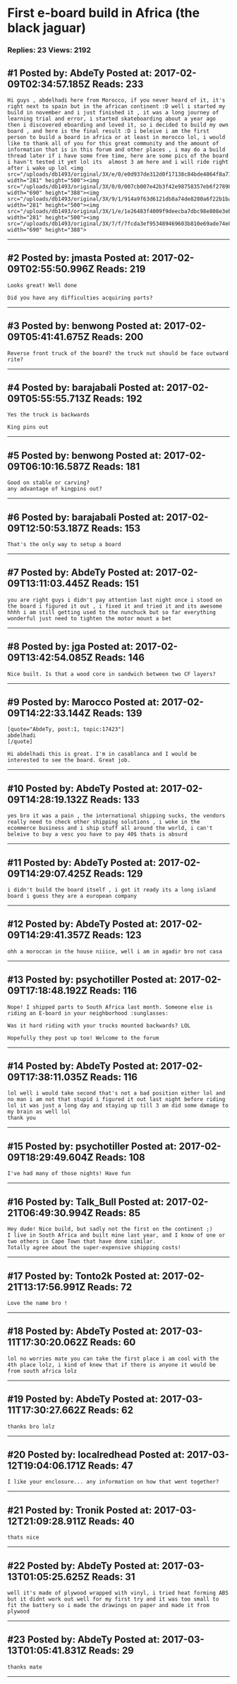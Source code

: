 # First e-board build in Africa (the black jaguar)

### Replies: 23 Views: 2192

## \#1 Posted by: AbdeTy Posted at: 2017-02-09T02:34:57.185Z Reads: 233

```
Hi guys , abdelhadi here from Morocco, if you never heard of it, it's right next to spain but in the african continent :D well i started my build in november and i just finished it , it was a long journey of learning trial and error, i started skateboarding about a year ago then i discovered eboarding and loved it, so i decided to build my own board , and here is the final result :D i beleive i am the first person to build a board in africa or at least in morocco lol, i would like to thank all of you for this great community and the amount of information that is in this forum and other places , i may do a build thread later if i have some free time, here are some pics of the board i havn't tested it yet lol its  almost 3 am here and i will ride right after i wake up lol <img src="/uploads/db1493/original/3X/e/0/e0d937de312d0f17138c84bde4064f8a71d29adb.jpg" width="281" height="500"><img src="/uploads/db1493/original/3X/0/0/007cb007e42b3f42e98758357eb6f278986eb0e4.jpg" width="690" height="388"><img src="/uploads/db1493/original/3X/9/1/914a9f63d6121db8a74de8280a6f22b1ba7300c5.jpg" width="281" height="500"><img src="/uploads/db1493/original/3X/1/e/1e26483f4009f9deecba7dbc98e808e3eb77606b.jpg" width="281" height="500"><img src="/uploads/db1493/original/3X/7/f/7fcda3ef953489469603b810e69ade74e8b27bf5.jpg" width="690" height="388">
```

---
## \#2 Posted by: jmasta Posted at: 2017-02-09T02:55:50.996Z Reads: 219

```
Looks great! Well done

Did you have any difficulties acquiring parts?
```

---
## \#3 Posted by: benwong Posted at: 2017-02-09T05:41:41.675Z Reads: 200

```
Reverse front truck of the board? the truck nut should be face outward rite?
```

---
## \#4 Posted by: barajabali Posted at: 2017-02-09T05:55:55.713Z Reads: 192

```
Yes the truck is backwards 

King pins out
```

---
## \#5 Posted by: benwong Posted at: 2017-02-09T06:10:16.587Z Reads: 181

```
Good on stable or carving? 
any advantage of kingpins out?
```

---
## \#6 Posted by: barajabali Posted at: 2017-02-09T12:50:53.187Z Reads: 153

```
That's the only way to setup a board
```

---
## \#7 Posted by: AbdeTy Posted at: 2017-02-09T13:11:03.445Z Reads: 151

```
you are right guys i didn't pay attention last night once i stood on the board i figured it out , i fixed it and tried it and its awesome hhhh i am still getting used to the nunchuck but so far everything wonderful just need to tighten the motor mount a bet
```

---
## \#8 Posted by: jga Posted at: 2017-02-09T13:42:54.085Z Reads: 146

```
Nice built. Is that a wood core in sandwich between two CF layers?
```

---
## \#9 Posted by: Marocco Posted at: 2017-02-09T14:22:33.144Z Reads: 139

```
[quote="AbdeTy, post:1, topic:17423"]
abdelhadi
[/quote]

Hi abdelhadi this is great. I'm in casablanca and I would be interested to see the board. Great job.
```

---
## \#10 Posted by: AbdeTy Posted at: 2017-02-09T14:28:19.132Z Reads: 133

```
yes bro it was a pain , the international shipping sucks, the vendors really need to check other shipping solutions , i woke in the ecommerce business and i ship stuff all around the world, i can't beleive to buy a vesc you have to pay 40$ thats is absurd
```

---
## \#11 Posted by: AbdeTy Posted at: 2017-02-09T14:29:07.425Z Reads: 129

```
i didn't build the board itself , i got it ready its a long island board i guess they are a european company
```

---
## \#12 Posted by: AbdeTy Posted at: 2017-02-09T14:29:41.357Z Reads: 123

```
ohh a moroccan in the house niiice, well i am in agadir bro not casa
```

---
## \#13 Posted by: psychotiller Posted at: 2017-02-09T17:18:48.192Z Reads: 116

```
Nope! I shipped parts to South Africa last month. Someone else is riding an E-board in your neighborhood :sunglasses:

Was it hard riding with your trucks mounted backwards? LOL

Hopefully they post up too! Welcome to the forum
```

---
## \#14 Posted by: AbdeTy Posted at: 2017-02-09T17:38:11.035Z Reads: 116

```
lol well i would take second that's not a bad position either lol and no man i am not that stupid i figured it out last night before riding lol it was just a long day and staying up till 3 am did some damage to my brain as well lol 
thank you
```

---
## \#15 Posted by: psychotiller Posted at: 2017-02-09T18:29:49.604Z Reads: 108

```
I've had many of those nights! Have fun
```

---
## \#16 Posted by: Talk_Bull Posted at: 2017-02-21T06:49:30.994Z Reads: 85

```
Hey dude! Nice build, but sadly not the first on the continent ;)
I live in South Africa and built mine last year, and I know of one or two others in Cape Town that have done similar.
Totally agree about the super-expensive shipping costs!
```

---
## \#17 Posted by: Tonto2k Posted at: 2017-02-21T13:17:56.991Z Reads: 72

```
Love the name bro !
```

---
## \#18 Posted by: AbdeTy Posted at: 2017-03-11T17:30:20.062Z Reads: 60

```
lol no worries mate you can take the first place i am cool with the 4th place lolz, i kind of knew that if there is anyone it would be from south africa lolz
```

---
## \#19 Posted by: AbdeTy Posted at: 2017-03-11T17:30:27.662Z Reads: 62

```
thanks bro lolz
```

---
## \#20 Posted by: localredhead Posted at: 2017-03-12T19:04:06.171Z Reads: 47

```
I like your enclosure... any information on how that went together?
```

---
## \#21 Posted by: Tronik Posted at: 2017-03-12T21:09:28.911Z Reads: 40

```
thats nice
```

---
## \#22 Posted by: AbdeTy Posted at: 2017-03-13T01:05:25.625Z Reads: 31

```
well it's made of plywood wrapped with vinyl, i tried heat forming ABS but it didnt work out well for my first try and it was too small to fit the battery so i made the drawings on paper and made it from plywood
```

---
## \#23 Posted by: AbdeTy Posted at: 2017-03-13T01:05:41.831Z Reads: 29

```
thanks mate
```

---

